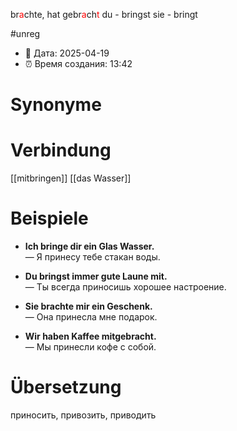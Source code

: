 br<span style="color:red">a</span>chte, hat gebr<span style="color:red">a</span>ch<span style="color:red">t</span>
du - bringst
sie - bringt

#unreg
- 📍 Дата: 2025-04-19
- ⏰ Время создания: 13:42
# Synonyme

# Verbindung 
[[mitbringen]]
[[das Wasser]]
# Beispiele
- **Ich bringe dir ein Glas Wasser.**  
    — Я принесу тебе стакан воды.
    
- **Du bringst immer gute Laune mit.**  
    — Ты всегда приносишь хорошее настроение.
    
- **Sie brachte mir ein Geschenk.**  
    — Она принесла мне подарок.
    
- **Wir haben Kaffee mitgebracht.**  
    — Мы принесли кофе с собой.
# Übersetzung
приносить, привозить, приводить